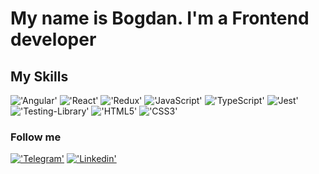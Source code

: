 # My name is Bogdan. I'm a Frontend developer

## My Skills
!['Angular'](https://img.shields.io/badge/Angular-090909?style=for-the-badge&logo=Angular)
!['React'](https://img.shields.io/badge/React-090909?style=for-the-badge&logo=React)
!['Redux'](https://img.shields.io/badge/Redux-090909?style=for-the-badge&logo=Redux)
!['JavaScript'](https://img.shields.io/badge/JavaScript-090909?style=for-the-badge&logo=JavaScript)
!['TypeScript'](https://img.shields.io/badge/TypeScript-090909?style=for-the-badge&logo=TypeScript)
!['Jest'](https://img.shields.io/badge/Jest-090909?style=for-the-badge&logo=Jest)
!['Testing-Library'](https://img.shields.io/badge/TL-090909?style=for-the-badge&logo=Testing-Library)
!['HTML5'](https://img.shields.io/badge/HTML5-090909?style=for-the-badge&logo=HTML5)
!['CSS3'](https://img.shields.io/badge/CSS3-090909?style=for-the-badge&logo=CSS3)

### Follow me
[!['Telegram'](https://img.shields.io/badge/Telegram-090909?style=for-the-badge&logo=Telegram)](https://t.me/dub320)
[!['Linkedin'](https://img.shields.io/badge/Linkedin-090909?style=for-the-badge&logo=Linkedin)](https://www.linkedin.com/in/bogdan-boldov-306305208/)